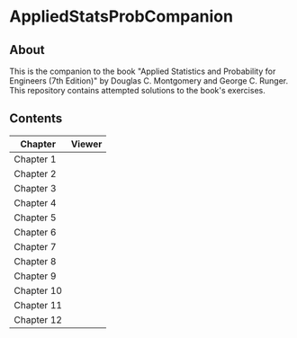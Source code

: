 # AppliedStatsProbCompanion

## About
This is the companion to the book "Applied Statistics and Probability for Engineers (7th Edition)" by Douglas C. Montgomery and George C. Runger. This repository contains attempted solutions to the book's exercises.

## Contents
| Chapter | Viewer |
|---------|--------|
| Chapter 1 | |
| Chapter 2 | |
| Chapter 3 | |
| Chapter 4 | |
| Chapter 5 | |
| Chapter 6 | |
| Chapter 7 | |
| Chapter 8 | |
| Chapter 9 | |
| Chapter 10 | |
| Chapter 11 | |
| Chapter 12 | |


